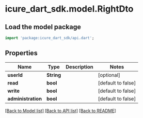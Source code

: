 # icure_dart_sdk.model.RightDto

## Load the model package
```dart
import 'package:icure_dart_sdk/api.dart';
```

## Properties
Name | Type | Description | Notes
------------ | ------------- | ------------- | -------------
**userId** | **String** |  | [optional]
**read** | **bool** |  | [default to false]
**write** | **bool** |  | [default to false]
**administration** | **bool** |  | [default to false]

[[Back to Model list]](../README.md#documentation-for-models) [[Back to API list]](../README.md#documentation-for-api-endpoints) [[Back to README]](../README.md)
